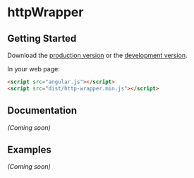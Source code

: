 # httpWrapper



## Getting Started

Download the [production version][min] or the [development version][max].

[min]: https://raw.github.com/sysofwan/jquery-http-wrapper/master/dist/angular-http-wrapper.min.js
[max]: https://raw.github.com/sysofwan/jquery-http-wrapper/master/dist/angular-http-wrapper.js

In your web page:

```html
<script src="angular.js"></script>
<script src="dist/http-wrapper.min.js"></script>
```

## Documentation
_(Coming soon)_

## Examples
_(Coming soon)_

